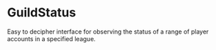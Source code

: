 # GuildStatus
Easy to decipher interface for observing the status of a range of player accounts in a specified league.
